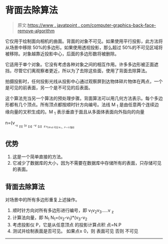 # 背面去除算法

> 原文:[https://www . javatpoint . com/computer-graphics-back-face-remove-algorithm](https://www.javatpoint.com/computer-graphics-back-face-removal-algorithm)

它仅用于绘制面向相机的曲面。背面的对象不可见。如果使用平行投影，此方法将从场景中移除 50%的多边形。如果使用透视投影，那么超过 50%的不可见区域将被移除。对象越靠近投影中心，后面的多边形数将被删除。

它适用于单个对象。它没有考虑各种对象之间的相互作用。许多多边形被正面遮挡，尽管它们离观察者更近，所以为了去除这些面，使用了背面去除算法。

拍摄投影时，任何投影光线从投影中心通过观察屏到达物体碎片物体在两点，一个是可见的前表面，另一个是不可见的后表面。

这个算法充当另一个算法的预处理步骤。背面算法可以用几何方法表示。每个多边形都有几个顶点。所有顶点都按顺时针方向编号。法线 M <sub>1</sub> 是由任意两个连续边缘向量的叉积生成的。M <sub>1</sub> 表示垂直于面且从多面体表面向外指向的向量

n=(v<sub><sub>-v<sub>【1】</sub>(v<sub>【3】</sub>-v<sub>【2】
if n<sub>)1P≥0 可见
N <sub>1</sub> 。P < 0 隐形</sub></sub></sub></sub>

## 优势

1.  这是一个简单直接的方法。
2.  它减少了数据库的大小，因为不需要在数据库中存储所有的表面，只存储可见的表面。

## 背面去除算法

对场景中的所有多边形重复上述操作。

1.  顺时针方向对所有多边形进行编号，即
    v<sub>1</sub>v<sub>2</sub>v<sub>3</sub>.....v <sub>z</sub>
2.  计算法向量，即 N<sub>1</sub>
    N<sub>1</sub>=(v<sub>2</sub>-v<sub>1</sub>)*(v<sub>3</sub>-v<sub>2</sub>
3.  考虑投影仪 P，它是从任意顶点
    的投影计算点积
    点=N.P
4.  测试并绘制表面是否可见。
    如果点≥ 0，则
    表面可见
    否则
    不可见

* * *